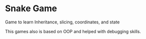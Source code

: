 # Snake Game

Game to learn Inheritance, slicing, coordinates, and state

This games also is based on OOP and helped with debugging skills.